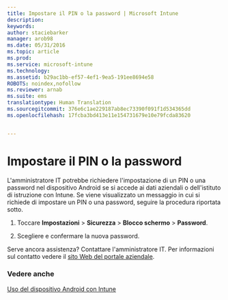 ```yaml
---
title: Impostare il PIN o la password | Microsoft Intune
description: 
keywords: 
author: staciebarker
manager: arob98
ms.date: 05/31/2016
ms.topic: article
ms.prod: 
ms.service: microsoft-intune
ms.technology: 
ms.assetid: b29ac1bb-ef57-4ef1-9ea5-191ee8694e58
ROBOTS: noindex,nofollow
ms.reviewer: arnab
ms.suite: ems
translationtype: Human Translation
ms.sourcegitcommit: 376e6c1ae229187ab8ec73390f091f1d534365dd
ms.openlocfilehash: 17fcba3bd413e11e154731679e10e79fcda83620


---
```



# Impostare il PIN o la password

L'amministratore IT potrebbe richiedere l'impostazione di un PIN o una password nel dispositivo Android se si accede ai dati aziendali o dell'istituto di istruzione con Intune. Se viene visualizzato un messaggio in cui si richiede di impostare un PIN o una password, seguire la procedura riportata sotto.

1.  Toccare **Impostazioni** &gt; **Sicurezza** &gt; **Blocco schermo** &gt; **Password**.

2.  Scegliere e confermare la nuova password.


Serve ancora assistenza? Contattare l'amministratore IT. Per informazioni sul contatto vedere il [sito Web del portale aziendale](http://portal.manage.microsoft.com).

### Vedere anche
[Uso del dispositivo Android con Intune](using-your-android-device-with-intune.md)


<!--HONumber=Jul16_HO3-->


